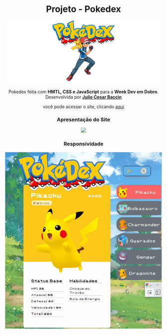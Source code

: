 
<h1 align="center"> 
Projeto - Pokedex
</h1>

<div align="center">
<img src="https://github.com/juliobaccin/Projeto-Pokedex/blob/main/src/images/1.png">
</div>
 
 <p align="center">
 Pokedex feita com <strong>HMTL, CSS e JavaScript</strong> para a <strong>Week Dev em Dobro</strong>. Desenvolvida por <a target="_blank" rel="external" href="https://github.com/juliobaccin/"><strong>Julio Cesar Baccin</strong></a>
 </p>

<p align="center">
 você pode acessar o site, clicando <a href="https://juliobaccin.github.io/Projeto-Pokedex/">aqui</a>
</p>
  
 <div align="center">
<h3> 
 Apresentação do Site
</h3>
<img src="https://github.com/juliobaccin/Projeto-Pokedex/blob/main/src/apresenta%C3%A7%C3%A3o%20site.gif">
 
 <h3>
  Responsividade
 </h3> 
<img src="https://github.com/juliobaccin/Projeto-Pokedex/blob/main/src/responsividade.gif">
</div>
